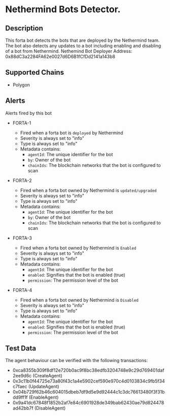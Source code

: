 # Nethermind Bots Detector.

## Description

This forta bot detects the bots that are deployed by the Nethermind team. The bot also detects any updates to a bot including enabling and disabling of a bot from Nethermind.
Nethemind Bot Deployer Address: 0x88dC3a2284FA62e0027d6D6B1fCfDd2141a143b8

## Supported Chains

- Polygon

## Alerts

Alerts fired by this bot

- FORTA-1

  - Fired when a forta bot is `deployed` by Nethermind
  - Severity is always set to "info"
  - Type is always set to "info"
  - Metadata contains:
    - `agentId`: The unique identifier for the bot
    - `by`: Owner of the bot
    - `chainIds`: The blockchain networks that the bot is configured to scan

- FORTA-2

  - Fired when a forta bot owned by Nethermind is `updated/upgraded`
  - Severity is always set to "info"
  - Type is always set to "info"
  - Metadata contains:
    - `agentId`: The unique identifier for the bot
    - `by`: Owner of the bot
    - `chainIds`: The blockchain networks that the bot is configured to scan

- FORTA-3

  - Fired when a forta bot owned by Nethermind is `Enabled`
  - Severity is always set to "info"
  - Type is always set to "info"
  - Metadata contains:
    - `agentId`: The unique identifier for the bot
    - `enabled`: Signifies that the bot is enabled (true)
    - `permission`: The permission level of the bot

- FORTA-4
  - Fired when a forta bot owned by Nethermind is `Disabled`
  - Severity is always set to "info"
  - Type is always set to "info"
  - Metadata contains:
    - `agentId`: The unique identifier for the bot
    - `enabled`: Signifies that the bot is enabled (true)
    - `permission`: The permission level of the bot

## Test Data

The agent behaviour can be verified with the following transactions:

- 0xca8355b309f8df12e720b0ac9f8bc38edfb3204748e9c29d769401daf2ee9d6c (CreateAgent)
- 0x3c11b0f44725e73a80f43c1a4e5902cef590e970c4d0103834c9fb5f34c7faec (UpdateAgent)
- 0x04b729f62b46c604015dbeb7df9d5e9d92444c1c3dc76613480f3f31bdd9ff1f (EnableAgent)
- 0x9a41dc67848f1852b2af7e84c6901928de349bab62430ae79d824478ad42bb7f (DisableAgent)
